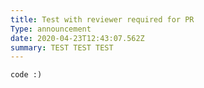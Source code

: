 ```yaml
---
title: Test with reviewer required for PR
Type: announcement
date: 2020-04-23T12:43:07.562Z
summary: TEST TEST TEST
---
```

```
code :)
```
